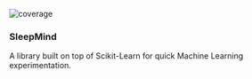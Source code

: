 ![coverage](https://gitlab.com/iamgianluca/sleepmind/badges/<branch>/coverage.svg)


### SleepMind

A library built on top of Scikit-Learn for quick Machine Learning experimentation.
